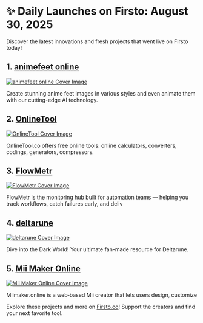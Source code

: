 # ✨ Daily Launches on Firsto: August 30, 2025

Discover the latest innovations and fresh projects that went live on Firsto today!

## 1. [animefeet online](https://firsto.co/projects/animefeet-online)

[![animefeet online Cover Image](https://607255gt6f.ufs.sh/f/ViZtN9dvJxPtBWHa7CkVSo7eOmFR46850JCZbH21YWId3gvK)](https://firsto.co/projects/animefeet-online)

 Create stunning anime feet images in various styles and even animate them with our cutting-edge AI technology.



## 2. [OnlineTool](https://firsto.co/projects/onlinetool)

[![OnlineTool Cover Image](https://607255gt6f.ufs.sh/f/ViZtN9dvJxPtLgjMvE1nnRk7Eu2vj0DYiz8wbWQdBfIs65cH)](https://firsto.co/projects/onlinetool)

 OnlineTool.co offers free online tools: online calculators, converters, codings, generators, compressors.



## 3. [FlowMetr](https://firsto.co/projects/flowmetr)

[![FlowMetr Cover Image](https://607255gt6f.ufs.sh/f/ViZtN9dvJxPt7TI5osBtUlOYpDaikF8wo2qhx5fALrXjyCg0)](https://firsto.co/projects/flowmetr)

 FlowMetr is the monitoring hub built for automation teams — helping you track workflows, catch failures early, and deliv



## 4. [deltarune](https://firsto.co/projects/deltarune)

[![deltarune Cover Image](https://607255gt6f.ufs.sh/f/ViZtN9dvJxPthiios6y5NuQKRLpy5cTEOvfWA4YGJSZe6jMr)](https://firsto.co/projects/deltarune)

 Dive into the Dark World! Your ultimate fan-made resource for Deltarune.



## 5. [Mii Maker Online](https://firsto.co/projects/mii-maker-online)

[![Mii Maker Online Cover Image](https://607255gt6f.ufs.sh/f/ViZtN9dvJxPt3Q4fRTglzmGX4iHMxtPpaNVesdgk5KrUARjT)](https://firsto.co/projects/mii-maker-online)

 Miimaker.online is a web‑based Mii creator that lets users design, customize




Explore these projects and more on [Firsto.co](https://firsto.co)! Support the creators and find your next favorite tool.
